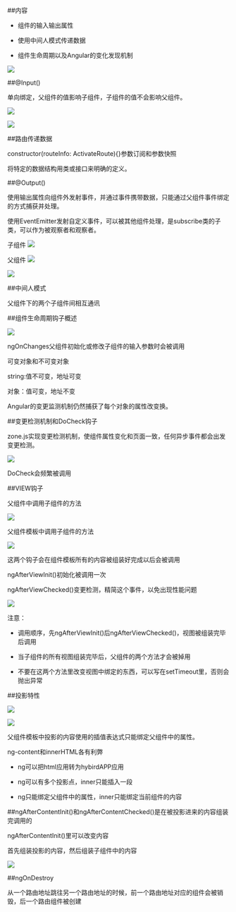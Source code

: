 ##内容

- 组件的输入输出属性

- 使用中间人模式传递数据

- 组件生命周期以及Angular的变化发现机制

![](/assets/360截图20171024124730222.jpg)

##@Input()

单向绑定，父组件的值影响子组件，子组件的值不会影响父组件。

![](/assets/360截图20171023185555902.jpg)

![](/assets/360截图20171023190953066.jpg)



##路由传递数据

constructor(routeInfo: ActivateRoute){}参数订阅和参数快照

将特定的数据结构用类或接口来明确的定义。



##@Output()

使用输出属性向组件外发射事件，并通过事件携带数据，只能通过父组件事件绑定的方式捕获并处理。

使用EventEmitter发射自定义事件，可以被其他组件处理，是subscribe类的子类，可以作为被观察者和观察者。

子组件
![](/assets/360截图20171024124311622.jpg)

父组件
![](/assets/360截图20171024124412445.jpg)

![](/assets/360截图20171024124651382.jpg)



##中间人模式

父组件下的两个子组件间相互通讯





##组件生命周期钩子概述

![](/assets/360截图20171024131829792.jpg)

ngOnChanges父组件初始化或修改子组件的输入参数时会被调用

可变对象和不可变对象

string:值不可变，地址可变 

对象：值可变，地址不变

Angular的变更监测机制仍然捕获了每个对象的属性改变换。






##变更检测机制和DoCheck钩子

zone.js实现变更检测机制，使组件属性变化和页面一致，任何异步事件都会出发变更检测。

![](/assets/360截图20171024143241960.jpg)

DoCheck会频繁被调用






##VIEW钩子

父组件中调用子组件的方法

![](/assets/360截图20171024144639353.jpg)

父组件模板中调用子组件的方法

![](/assets/360截图20171024144957754.jpg)


这两个钩子会在组件模板所有的内容被组装好完成以后会被调用

ngAfterViewInit()初始化被调用一次

ngAfterViewChecked()变更检测，精简这个事件，以免出现性能问题

![](/assets/360截图20171024145939173.jpg)

注意：

- 调用顺序，先ngAfterViewInit()后ngAfterViewChecked()，视图被组装完毕后调用

- 当子组件的所有视图组装完毕后，父组件的两个方法才会被掉用

- 不要在这两个方法里改变视图中绑定的东西，可以写在setTimeout里，否则会抛出异常

 




##投影特性

![](/assets/360截图20171024151059455.jpg)

![](/assets/360截图20171024151133872.jpg)

父组件模板中投影的内容使用的插值表达式只能绑定父组件中的属性。

ng-content和innerHTML各有利弊

- ng可以把html应用转为hybirdAPP应用

- ng可以有多个投影点，inner只能插入一段

- ng只能绑定父组件中的属性，inner只能绑定当前组件的内容






##ngAfterContentInit()和ngAfterContentChecked()是在被投影进来的内容组装完调用的

ngAfterContentInit()里可以改变内容

首先组装投影的内容，然后组装子组件中的内容

![](/assets/360截图20171024155925139.jpg)



##ngOnDestroy

从一个路由地址跳往另一个路由地址的时候，前一个路由地址对应的组件会被销毁，后一个路由组件被创建
